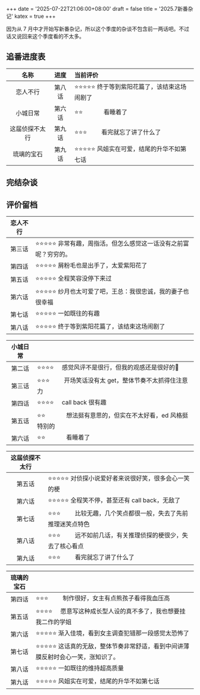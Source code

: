 +++
date = '2025-07-22T21:06:00+08:00'
draft = false
title = '2025.7新番杂记'
katex = true
+++

因为从 7 月中才开始写新番杂记，所以这个季度的杂谈不包含前一两话吧。不过话又说回来这个季度看的不太多。

## 追番进度表

| 名称 | 进度 | 当前评价 |
| :---: | :---: | :--- |
| 恋人不行 | 第八话 | ⭐⭐⭐⭐⭐ 终于等到紫阳花篇了，该结束这场闹剧了 |
| 小城日常 | 第六话 | ⭐⭐$~~~~~~~~~~~~$ 看睡着了|
| 这届侦探不太行 | 第九话 | ⭐⭐⭐$~~~~~~~~$ 看完就忘了讲了什么了 |
| 琉璃的宝石 | 第九话 | ⭐⭐⭐⭐⭐ 风姐实在可爱，结尾的升华不如第七话 |

## 完结杂谈

## 评价留档

| 恋人不行 |  |
| :---: | :--- |
| 第三话 | ⭐⭐⭐⭐⭐ 非常有趣，周指活。但怎么感觉这一话没有之前富呢？穷穷的。|
| 第四话 | ⭐⭐⭐⭐⭐ 屑粉毛也是出手了，太爱紫阳花了 |
| 第五话 | ⭐⭐⭐⭐⭐ 全程笑容没停下来过 |
| 第六话 | ⭐⭐⭐⭐⭐ 纱月也太可爱了吧，王总：我很忠诚，我的妻子也很幸福 |
| 第七话 | ⭐⭐⭐⭐⭐ 一如既往的有趣 |
| 第八话 | ⭐⭐⭐⭐⭐ 终于等到紫阳花篇了，该结束这场闹剧了 |

| 小城日常 |  |
| :---: | :--- |
| 第二话 | ⭐⭐⭐⭐$~~~~$   感觉风评不是很行，但我的观感还是很好的🥰 |
| 第三话 | ⭐⭐⭐$~~~~~~~~$   开场笑话没有太 get，整体节奏不太抓得住注意力 |
| 第四话 | ⭐⭐⭐⭐$~~~~$ call back 很有趣 |
| 第五话 | ⭐⭐$~~~~~~~~~~~~$ 想法挺有意思的，但实在不太好看，ed 风格挺特别的 |
| 第六话 | ⭐⭐$~~~~~~~~~~~~$ 看睡着了|

| 这届侦探不太行 |  |
| :---: | :--- |
| 第五话 | ⭐⭐⭐⭐⭐ 对侦探小说爱好者来说很好笑，很多会心一笑的梗 |
| 第六话 | ⭐⭐⭐⭐⭐ 全程笑不停，甚至还有 call back，无敌了 |
| 第七话 | ⭐⭐⭐$~~~~~~~~$ 比较无趣，几个笑点都很一般，失去了先前推理迷笑点特色 |
| 第八话 | ⭐⭐⭐$~~~~~~~~$ 远不如前几话，有关推理侦探的梗很少，失去了核心看点 |
| 第九话 | ⭐⭐⭐$~~~~~~~~$ 看完就忘了讲了什么了 |

| 琉璃的宝石 |  |
| :---: | :--- |
| 第四话 | ⭐⭐⭐$~~~~~~~~$ 制作很好，女主有点熊孩子看得我血压高 |
| 第五话 | ⭐⭐⭐⭐$~~~~$ 愿意写这种成长型人设的真不多了，我也想要挂我二作的学姐 |
| 第六话 | ⭐⭐⭐⭐⭐ 渐入佳境，看到女主调查犯错那一段感觉太恐怖了 |
| 第七话 | ⭐⭐⭐⭐⭐ 这话真的无敌，整体节奏非常舒适，看到中间讲薄膜反射时会心一笑，涨知识了。 |
| 第八话 | ⭐⭐⭐⭐⭐ 一如既往的维持超高质量 |
| 第九话 | ⭐⭐⭐⭐⭐ 风姐实在可爱，结尾的升华不如第七话 |